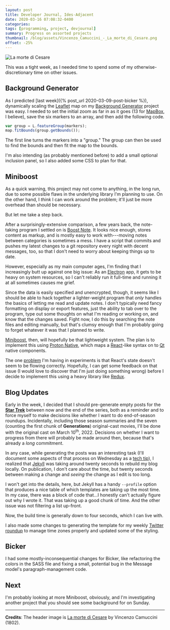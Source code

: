 ```yaml
---
layout: post
title: Developer Journal, Ides-Adjacent
date: 2020-03-16 07:08:32-0400
categories:
tags: [programming, project, devjournal]
summary: Progress on assorted projects
thumbnail: /blog/assets/Vincenzo_Camuccini_-_La_morte_di_Cesare.png
offset: -25%
---
```


![La morte di Cesare](/blog/assets/Vincenzo_Camuccini_-_La_morte_di_Cesare.png "La morte di Cesare")

This was a tight week, as I needed time to spend some of my otherwise-discretionary time on other issues.

## Background Generator

As I predicted [last week]({% post_url 2020-03-09-post-bicker %}), dynamically scaling the [Leaflet](https://leafletjs.com/) map on my [Background Generator](https://colagioia.net:5000/) project was easy.  I needed to set the initial zoom as far in as it goes (13 for [MapBox](https://www.mapbox.com/), I believe), save the six markers to an array, and then add the following code.

```javascript
var group = L.featureGroup(markers);
map.fitBounds(group.getBounds());
```

The first line turns the markers into a "group."  The group can then be used to find the bounds and then fit the map to the bounds.

I'm also intending (as probably mentioned before) to add a small optional inclusion panel, so I also added some CSS to plan for that.

## Miniboost

As a quick warning, this project may not come to anything, in the long run, due to some possible flaws in the underlying library I'm planning to use.  On the other hand, I *think* I can work around the problem; it'll just be more overhead than should be necessary.

But let me take a step back.

After a surprisingly-extensive comparison, a few years back, the note-taking program I settled on is [Boost Note](https://boostnote.io/).  It looks nice enough, stores content as markup, and is mostly easy to work with---moving notes between categories is sometimes a mess.  I have a script that commits and pushes my latest changes to a git repository every night with decent messages, too, so that I don't need to worry about keeping things up to date.

However, especially as my main computer ages, I'm finding that I increasingly butt up against one big issue:  As an [Electron](https://www.electronjs.org/) app, it gets to be heavy on system resources, so I can't reliably run it full-time and running it at all sometimes causes me grief.

Since the data is easily specified and unencrypted, though, it seems like I should be able to hack together a lighter-weight program that *only* handles the basics of letting me read and update notes.  I don't typically need fancy formatting on display or export features, just the ability to tab over to the program, type out some thoughts on what I'm reading or working on, and know that the changes saved.  Fight now, I do this by searching the note files and editing manually, but that's clumsy enough that I'm probably going to forget whatever it was that I planned to write.

[Miniboost](https://github.com/jcolag/Miniboost), then, will hopefully be that lightweight system.  The plan is to implement this using [Proton Native](https://proton-native.js.org/), which maps a [React](https://reactjs.org/)-like syntax on to [Qt](https://www.qt.io/) native components.

The one [problem](https://github.com/kusti8/proton-native/issues/268) I'm having in experiments is that React's state doesn't seem to be flowing correctly.  Hopefully, I can get some feedback on that issue (I would love to discover that I'm just doing something wrong) before I decide to implement this using a heavy library like [Redux](https://redux.js.org/).

## Blog Updates

Early in the week, I decided that I should pre-generate empty posts for the [**Star Trek**](/blog/tag/startrek/) between now and the end of the series, both as a reminder and to force myself to make decisions like whether I want to do end-of-season roundups.  Incidentally, including those season summaries and the seven (counting the first chunk of **Generations**) original-cast movies, I'll be done with the original cast on March 10<sup>th</sup>, 2022.  Decisions on whether I want to progress from there will probably be made around then, because that's already a *long* commitment.

In any case, while generating the posts was an interesting task (I'll document some aspects of that process on Wednesday as a [tech tip](/blog/tag/techtip/)), I realized that [Jekyll](https://jekyllrb.com/) was taking around twenty seconds to rebuild my blog locally.  On publication, I don't care about the time, but twenty seconds between making a change and *seeing* the change as I edit is too long.

I won't get into the details, here, but Jekyll has a handy `--profile` option that produces a nice table of which templates are taking up the most time.  In my case, there was a block of code that...I honestly can't actually figure out why I wrote it.  That was taking up a good chunk of time.  And the other issue was not filtering a list up-front.

Now, the build time is generally down to four seconds, which I can live with.

I also made some changes to generating the template for my weekly [Twitter roundup](/blog/tag/linkdump) to manage time zones properly and updated some of the styling.

## Bicker

I had some mostly-inconsequential changes for Bicker, like refactoring the colors in the SASS file and fixing a small, potential bug in the Message model's paragraph-management code.

## Next

I'm probably looking at more Miniboost, obviously, and I'm investigating another project that you should see some background for on Sunday.

* * *

**Credits**:  The header image is [La morte di Cesare](Vincenzo_Camuccini_-_La_morte_di_Cesare.png) by Vincenzo Camuccini (1802).
